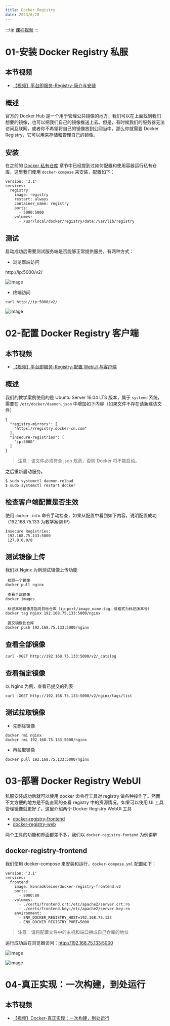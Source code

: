 ```yaml
---
title: Docker Registry
date: 2023/6/28
---
```


:::tip
[课程视频](https://space.bilibili.com/31137138)
:::

# 01-安装 Docker Registry 私服

## 本节视频

* [【视频】平台即服务-Registry-简介与安装](https://www.bilibili.com/video/av27624569)

## 概述

官方的 Docker Hub 是一个用于管理公共镜像的地方，我们可以在上面找到我们想要的镜像，也可以把我们自己的镜像推送上去。但是，有时候我们的服务器无法访问互联网，或者你不希望将自己的镜像放到公网当中，那么你就需要 Docker Registry，它可以用来存储和管理自己的镜像。

## 安装

在之前的 [Docker 私有仓库](https://www.funtl.com/2018/05/13/docker/Docker-私有仓库/) 章节中已经提到过如何配置和使用容器运行私有仓库，这里我们使用 `docker-compose` 来安装，配置如下：

```Plain Text
version: '3.1'
services:
  registry:
    image: registry
    restart: always
    container_name: registry
    ports:
      - 5000:5000
    volumes:
      - /usr/local/docker/registry/data:/var/lib/registry

```

## 测试

启动成功后需要测试服务端是否能够正常提供服务，有两种方式：

* 浏览器端访问

http://ip:5000/v2/

![image](https://picgo.xingenhi.cn//typoraLusifer1520955730_2.png)

* 终端访问

```Plain Text
curl http://ip:5000/v2/

```

![image](https://picgo.xingenhi.cn//typoraLusifer1520955773_2.png)

# 02-配置 Docker Registry 客户端

## 本节视频

* [【视频】平台即服务-Registry-配置 WebUI 与客户端](https://www.bilibili.com/video/av27624593)

## 概述

我们的教学案例使用的是 Ubuntu Server 16.04 LTS 版本，属于 `systemd` 系统，需要在 `/etc/docker/daemon.json` 中增加如下内容（如果文件不存在请新建该文件）

```Plain Text
{
  "registry-mirrors": [
    "https://registry.docker-cn.com"
  ],
  "insecure-registries": [
    "ip:5000"
  ]
}

```

> 注意：该文件必须符合 json 规范，否则 Docker 将不能启动。

之后重新启动服务。

```Plain Text
$ sudo systemctl daemon-reload
$ sudo systemctl restart docker

```

## 检查客户端配置是否生效

使用 `docker info` 命令手动检查，如果从配置中看到如下内容，说明配置成功（192.168.75.133 为教学案例 IP）

```Plain Text
Insecure Registries:
 192.168.75.133:5000
 127.0.0.0/8

```

## 测试镜像上传

我们以 Nginx 为例测试镜像上传功能

```Plain Text
 拉取一个镜像
docker pull nginx

 查看全部镜像
docker images

 标记本地镜像并指向目标仓库（ip:port/image_name:tag，该格式为标记版本号）
docker tag nginx 192.168.75.133:5000/nginx

 提交镜像到仓库
docker push 192.168.75.133:5000/nginx
```

## 查看全部镜像

```Plain Text
curl -XGET http://192.168.75.133:5000/v2/_catalog
```

## 查看指定镜像

以 Nginx 为例，查看已提交的列表

```Plain Text
curl -XGET http://192.168.75.133:5000/v2/nginx/tags/list
```

## 测试拉取镜像

* 先删除镜像

```Plain Text
docker rmi nginx
docker rmi 192.168.75.133:5000/nginx
```

* 再拉取镜像

```Plain Text
docker pull 192.168.75.133:5000/nginx
```

# 03-部署 Docker Registry WebUI

私服安装成功后就可以使用 docker 命令行工具对 registry 做各种操作了。然而不太方便的地方是不能直观的查看 registry 中的资源情况。如果可以使用 UI 工具管理镜像就更好了。这里介绍两个 Docker Registry WebUI 工具

* [docker-registry-frontend](https://github.com/kwk/docker-registry-frontend)
* [docker-registry-web](https://hub.docker.com/r/hyper/docker-registry-web/)

两个工具的功能和界面都差不多，我们以 `docker-registry-fontend` 为例讲解

## docker-registry-frontend

我们使用 docker-compose 来安装和运行，`docker-compose.yml` 配置如下：

```Plain Text
version: '3.1'
services:
  frontend:
    image: konradkleine/docker-registry-frontend:v2
    ports:
      - 8080:80
    volumes:
      - ./certs/frontend.crt:/etc/apache2/server.crt:ro
      - ./certs/frontend.key:/etc/apache2/server.key:ro
    environment:
      - ENV_DOCKER_REGISTRY_HOST=192.168.75.133
      - ENV_DOCKER_REGISTRY_PORT=5000

```

> 注意：请将配置文件中的主机和端口换成自己仓库的地址

运行成功后在浏览器访问：http://192.168.75.133:5000

![image](https://picgo.xingenhi.cn//typoraLusifer1527005202.png)

![image](https://picgo.xingenhi.cn//typoraLusifer1527005783.png)

# 04-真正实现：一次构建，到处运行

## 本节视频

* [【视频】Docker-真正实现：一次构建，到处运行](https://www.bilibili.com/video/av27624619)